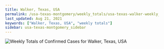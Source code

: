 ```yaml
---
title: Walker, Texas, USA
permalink: /usa-texas-montgomery/weekly_totals/usa-texas-walker-weekly_totals.html
last_updated: Aug 21, 2021
keywords: ["Walker, Texas, USA", "weekly totals"]
sidebar: usa-texas-montgomery_sidebar
---
```


![Weekly Totals of Confirmed Cases for Walker, Texas, USA](/covid_tracker/images/graphs/usa-texas-walker-weekly_totals_graph.png)
